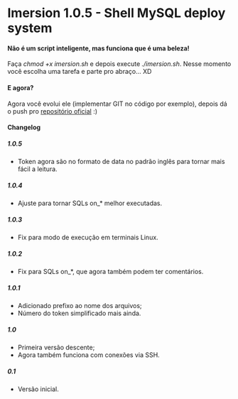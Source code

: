 # Imersion 1.0.5 - Shell MySQL deploy system

#### Não é um script inteligente, mas funciona que é uma beleza!

Faça *chmod +x imersion.sh* e depois execute *./imersion.sh*. Nesse momento você escolha uma tarefa e parte pro abraço... XD

#### E agora?
Agora você evolui ele (implementar GIT no código por exemplo), depois dá o push pro [repositório oficial](https://github.com/mateus007/imersion) :)

#### Changelog

##### 1.0.5
- Token agora são no formato de data no padrão inglês para tornar mais fácil a leitura.

##### 1.0.4
- Ajuste para tornar SQLs on_* melhor executadas.

##### 1.0.3
- Fix para modo de execução em terminais Linux.

##### 1.0.2
- Fix para SQLs on_*, que agora também podem ter comentários.

##### 1.0.1
- Adicionado prefixo ao nome dos arquivos;
- Número do token simplificado mais ainda.

##### 1.0
- Primeira versão descente;
- Agora também funciona com conexões via SSH.

##### 0.1
- Versão inicial.
